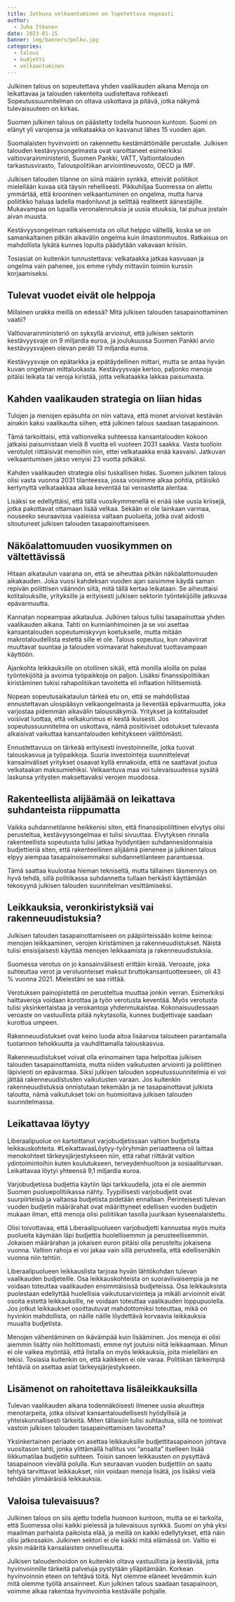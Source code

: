 ```yaml
---
title: Jatkuva velkaantuminen on lopetettava nopeasti
author:
  - Juha Itkonen
date: 2023-01-15
banner: img/banners/polku.jpg
categories:
  - talous
  - budjetti
  - velkaantuminen
---
```


Julkinen talous on sopeutettava yhden vaalikauden aikana
Menoja on leikattavaa ja talouden rakenteita uudistettava rohkeasti
Sopeutussuunnitelman on oltava uskottava ja pitävä, jotka näkymä tulevaisuuteen on kirkas.

Suomen julkinen talous on päästetty todella huonoon kuntoon. Suomi on elänyt yli varojensa ja velkataakka on kasvanut lähes 15 vuoden ajan.

Suomalaisten hyvinvointi on rakennettu kestämättömälle perustalle. Julkisen talouden kestävyysongelmasta ovat varoittaneet esimerkiksi valtiovarainministeriö, Suomen Pankki, VATT, Valtiontalouden tarkastusvirasto, Talouspolitiikan arviointineuvosto, OECD ja IMF.

Julkisen talouden tilanne on siinä määrin synkkä, etteivät poliitikot mielellään kuvaa sitä täysin rehellisesti. Pikkuhiljaa Suomessa on alettu ymmärtää, että krooninen velkaantuminen on ongelma, mutta harva poliitikko haluaa ladella madonluvut ja selittää realiteetit äänestäjille. Mukavampaa on lupailla veronalennuksia ja uusia etuuksia, tai puhua jostain aivan muusta.

Kestävyysongelman ratkaisemista on ollut helppo vältellä, koska se on samankaltainen pitkän aikavälin ongelma kuin ilmastonmuutos. Ratkaisua on mahdollista lykätä kunnes lopulta päädytään vakavaan kriisiin.

Tosiasiat on kuitenkin tunnustettava: velkataakka jatkaa kasvuaan ja ongelma vain pahenee, jos emme ryhdy mittaviin toimiin kurssin korjaamiseksi.

## Tulevat vuodet eivät ole helppoja

Millainen urakka meillä on edessä? Mitä julkisen talouden tasapainottaminen vaatii?

Valtiovarainministeriö on syksyllä arvioinut, että julkisen sektorin kestävyysvaje on 9 miljardia euroa, ja joulukuussa Suomen Pankki arvio kestävyysvajeen olevan peräti 13 miljardia euroa.

Kestävyysvaje on epätarkka ja epätäydellinen mittari, mutta se antaa hyvän kuvan ongelman mittaluokasta. Kestävyysvaje kertoo, paljonko menoja pitäisi leikata tai veroja kiristää, jotta velkataakka lakkaa paisumasta.

## Kahden vaalikauden strategia on liian hidas

Tulojen ja menojen epäsuhta on niin valtava, että monet arvioivat kestävän ainakin kaksi vaalikautta siihen, että julkinen talous saadaan tasapainoon.

Tämä tarkoittaisi, että valtionvelka suhteessa kansantalouden kokoon jatkaisi paisumistaan vielä 8 vuotta eli vuoteen 2031 saakka. Vasta tuolloin verotulot riittäisivät menoihin niin, ettei velkataakka enää kasvaisi. Jatkuvan velkaantumisen jakso venyisi 23 vuotta pitkäksi.

Kahden vaalikauden strategia olisi tuskallisen hidas. Suomen julkinen talous olisi vasta vuonna 2031 tilanteessa, jossa voisimme alkaa pohtia, pitäisikö kertynyttä velkataakkaa alkaa keventää tai veroastetta alentaa.

Lisäksi se edellyttäisi, että tällä vuosikymmenellä ei enää iske uusia kriisejä, jotka pakottavat ottamaan lisää velkaa. Sekään ei ole lainkaan varmaa, nouseeko seuraavissa vaaleissa valtaan puolueita, jotka ovat aidosti sitoutuneet julkisen talouden tasapainottamiseen.

## Näköalattomuuden vuosikymmen on vältettävissä

Hitaan aikataulun vaarana on, että se aiheuttaa pitkän näköalattomuuden aikakauden. Joka vuosi kahdeksan vuoden ajan saisimme käydä saman repivän poliittisen väännön siitä, mitä tällä kertaa leikataan. Se aiheuttaisi kotitalouksille, yrityksille ja erityisesti julkisen sektorin työntekijöille jatkuvaa epävarmuutta.

Kannatan nopeampaa aikataulua. Julkinen talous tulisi tasapainottaa yhden vaalikauden aikana. Tahti on kunnianhimoinen ja se voi asettaa kansantalouden sopeutumiskyvyn koetukselle, mutta mitään makrotaloudellista estettä sille ei ole. Talous sopeutuu, kun rahavirrat muuttavat suuntaa ja talouden voimavarat hakeutuvat tuottavampaan käyttöön.

Ajankohta leikkauksille on otollinen sikäli, että monilla aloilla on pulaa työntekijöitä ja avoimia työpaikkoja on paljon. Lisäksi finanssipolitiikan kiristäminen tukisi rahapolitiikan tavoitetta eli inflaation hillitsemistä.

Nopean sopeutusaikataulun tärkeä etu on, että se mahdollistaa ennustettavan ulospääsyn velkaongelmasta ja lieventää epävarmuutta, joka varjostaa pidemmän aikavälin talousnäkymiä. Yritykset ja kotitaloudet voisivat luottaa, että velkakurimus ei kestä ikuisesti. Jos sopeutussuunnitelma on uskottava, nämä positiiviset odotukset tulevasta alkaisivat vaikuttaa kansantalouden kehitykseen välittömästi.

Ennustettavuus on tärkeää erityisesti investoinneille, jotka tuovat talouskasvua ja työpaikkoja. Suuria investointeja suunnittelevat kansainväliset yritykset osaavat kyllä ennakoida, että ne saattavat joutua velkataakan maksumiehiksi. Velkaantuva maa voi tulevaisuudessa sysätä laskunsa yritysten maksettavaksi verojen muodossa.

## Rakenteellista alijäämää on leikattava suhdanteista riippumatta

Vaikka suhdannetilanne heikkenisi siten, että finanssipoliittinen elvytys olisi perusteltua, kestävyysongelmaa ei tulisi sivuuttaa. Elvytyksen rinnalla rakenteellista sopeutusta tulisi jatkaa hyödyntäen suhdannesidonnaisia budjettieriä siten, että rakenteellinen alijäämä pienenee ja julkinen talous elpyy aiempaa tasapainoisemmaksi suhdannetilanteen parantuessa.

Tämä saattaa kuulostaa hieman tekniseltä, mutta tällainen täsmennys on hyvä tehdä, sillä politiikassa suhdannetta tullaan herkästi käyttämään tekosyynä julkisen talouden suunnitelman vesittämiseksi.

## Leikkauksia, veronkiristyksiä vai rakenneuudistuksia?

Julkisen talouden tasapainottamiseen on pääpiirteissään kolme keinoa: menojen leikkaaminen, verojen kiristäminen ja rakenneuudistukset. Näistä tulisi ensisijaisesti käyttää menojen leikkaamista ja rakenneuudistuksia.

Suomessa verotus on jo kansainvälisesti erittäin kireää. Veroaste, joka suhteuttaa verot ja veroluonteiset maksut bruttokansantuotteeseen, oli 43 % vuonna 2021. Mielestäni se saa riittää.

Verotuksen painopistettä on perusteltua muuttaa jonkin verran. Esimerkiksi haittaveroja voidaan korottaa ja työn verotusta keventää. Myös verotusta tulisi yksinkertaistaa ja verokantoja yhdenmukaistaa. Kokonaisuudessaan veroaste on vastuullista pitää nykytasolla, kunnes budjettivaje saadaan kurottua umpeen.

Rakenneuudistukset ovat keino luoda aitoa lisäarvoa talouteen parantamalla tuotannon tehokkuutta ja vauhdittamalla talouskasvua.

Rakenneuudistukset voivat olla erinomainen tapa helpottaa julkisen talouden tasapainottamista, mutta niiden vaikutusten arviointi ja poliittinen läpivienti on epävarmaa. Siksi julkisen talouden sopeutussuunnitelmia ei voi jättää rakenneuudistusten vaikutusten varaan. Jos kuitenkin rakenneuudistuksia onnistutaan tekemään ja ne tasapainottavat julkista taloutta, nämä vaikutukset toki on huomioitava julkisen talouden suunnitelmassa.

## Leikattavaa löytyy

Liberaalipuolue on kartoittanut varjobudjetissaan valtion budjetista leikkauskohteita.   #LeikattavaaLöytyy-työryhmän periaatteena oli laittaa menokohteet tärkeysjärjestykseen niin, että rahat riittävät valtion ydintoimintoihin kuten koulutukseen, terveydenhuoltoon ja sosiaaliturvaan. Leikattavaa löytyi yhteensä 9,1 miljardia euroa.

Varjobudjetissa budjettia käytiin läpi tarkkuudella, jota ei ole aiemmin Suomen puoluepolitiikassa nähty. Tyypillisesti varjobudjetit ovat suurpiirteisiä ja valtaosa budjetista pidetään ennallaan. Perinteisesti tulevan vuoden budjetin määrärahat ovat määrittyneet edellisen vuoden budjetin mukaan ilman, että menoja olisi poliitiikan tasolla juurikaan kyseenalaistettu.

Olisi toivottavaa, että Liberaalipuolueen varjobudjetti kannustaa myös muita puolueita käymään läpi budjettia huolellisemmin ja perusteellisemmin. Jokaisen määrärahan ja jokaisen euron pitäisi olla perusteltu jokaisena vuonna. Valtion rahoja ei voi jakaa vain sillä perusteella, että edellisenäkin vuonna niin tehtiin.

Liberaalipuolueen leikkauslista tarjoaa hyvän lähtökohdan tulevan vaalikauden budjeteille. Osa leikkauskohteista on suoraviivaisempia ja ne voidaan toteuttaa vaalikauden ensimmäisissä budjeteissa. Osa leikkauksista puolestaan edellyttää huolellisia vaikutusarviointeja ja mikäli arvioinnit eivät osoita estettä leikkauksille, ne voidaan toteuttaa vaalikauden loppupuolella. Jos jotkut leikkaukset osoittautuvat mahdottomiksi toteuttaa, mikä on hyvinkin mahdollista, on näille näille löydettävä korvaavia leikkauksia muualta budjetista.

Menojen vähentäminen on ikävämpää kuin lisääminen. Jos menoja ei olisi aiemmin lisätty niin holtittomasti, emme nyt joutuisi niitä leikkaamaan. Minun ei ole vaikea myöntää, että listalla on myös leikkauksia, joita mielelläni en tekisi. Tosiasia kuitenkin on, että kaikkeen ei ole varaa. Politiikan tärkeimpiä tehtäviä on asettaa asiat tärkeysjärjestykseen.

## Lisämenot on rahoitettava lisäleikkauksilla

Tulevan vaalikauden aikana todennäköisesti ilmenee uusia akuutteja menotarpeita, jotka olisivat kansantaloudellisesti hyödyllisiä ja yhteiskunnallisesti tärkeitä. Miten tällaisiin tulisi suhtautua, sillä ne toimivat vastoin julkisen talouden tasapainottamisen tavoitetta?

Yksinkertainen periaate on asettaa leikkauksille budjettitasapainoon johtava vuositason tahti, jonka ylittämällä hallitus voi “ansaita” itselleen lisää liikkumatilaa budjetin suhteen. Toisin sanoen leikkausten on pysyttävä tasapainoon vievällä polulla. Kun seuraavan vuoden budjettiin on saatu tehtyä tarvittavat leikkaukset, niin voidaan menoja lisätä, jos lisäksi vielä tehdään ylimääräisiä leikkauksia.

## Valoisa tulevaisuus?

Julkinen talous on siis ajettu todella huonoon kuntoon, mutta se ei tarkoita, että Suomessa olisi kaikki pielessä ja tulevaisuus synkkä. Suomi on yhä yksi maailman parhaista paikoista elää, ja meillä on kaikki edellytykset, että näin olisi jatkossakin. Julkinen sektori ei ole kaikki mitä elämässä on. Valtio ei yksin määritä kansalaisten onnellisuutta.

Julkisen taloudenhoidon on kuitenkin oltava vastuullista ja kestävää, jotta hyvinvoinnille tärkeitä palveluja pystytään ylläpitämään. Korkean hyvinvoinnin eteen on tehtävä töitä. Nyt olemme eläneet leveämmin kuin mitä olemme työllä ansainneet. Kun julkinen talous saadaan tasapainoon, voimme alkaa rakentaa hyvinvointia kestävälle pohjalle.

